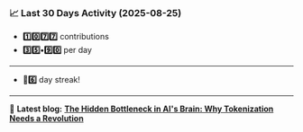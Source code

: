 <!--START_STATS-->
### 📈 Last 30 Days Activity (2025-08-25)  
- **1️⃣0️⃣7️⃣7️⃣** contributions  
- **3️⃣5️⃣•9️⃣0️⃣** per day
---
- **🎱6️⃣** day streak!
---
📝 **Latest blog:** [**The Hidden Bottleneck in AI's Brain: Why Tokenization Needs a Revolution**](https://andriak.com/blog/tokenization-revolution)
<!--END_STATS-->
